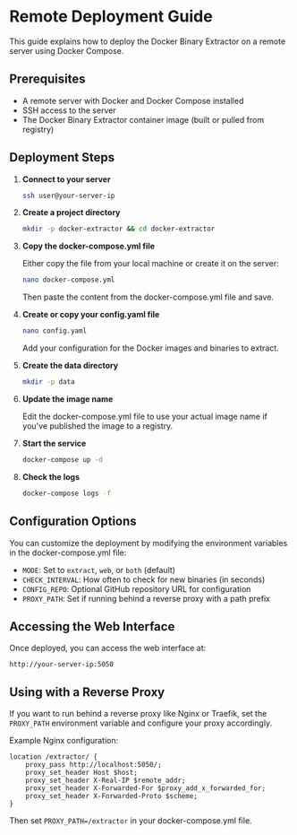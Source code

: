 # Remote Deployment Guide

This guide explains how to deploy the Docker Binary Extractor on a remote server using Docker Compose.

## Prerequisites

- A remote server with Docker and Docker Compose installed
- SSH access to the server
- The Docker Binary Extractor container image (built or pulled from registry)

## Deployment Steps

1. **Connect to your server**

   ```bash
   ssh user@your-server-ip
   ```

2. **Create a project directory**

   ```bash
   mkdir -p docker-extractor && cd docker-extractor
   ```

3. **Copy the docker-compose.yml file**

   Either copy the file from your local machine or create it on the server:

   ```bash
   nano docker-compose.yml
   ```

   Then paste the content from the docker-compose.yml file and save.

4. **Create or copy your config.yaml file**

   ```bash
   nano config.yaml
   ```

   Add your configuration for the Docker images and binaries to extract.

5. **Create the data directory**

   ```bash
   mkdir -p data
   ```

6. **Update the image name**

   Edit the docker-compose.yml file to use your actual image name if you've published the image to a registry.

7. **Start the service**

   ```bash
   docker-compose up -d
   ```

8. **Check the logs**

   ```bash
   docker-compose logs -f
   ```

## Configuration Options

You can customize the deployment by modifying the environment variables in the docker-compose.yml file:

- `MODE`: Set to `extract`, `web`, or `both` (default)
- `CHECK_INTERVAL`: How often to check for new binaries (in seconds)
- `CONFIG_REPO`: Optional GitHub repository URL for configuration
- `PROXY_PATH`: Set if running behind a reverse proxy with a path prefix

## Accessing the Web Interface

Once deployed, you can access the web interface at:

```
http://your-server-ip:5050
```

## Using with a Reverse Proxy

If you want to run behind a reverse proxy like Nginx or Traefik, set the `PROXY_PATH` environment variable and configure your proxy accordingly.

Example Nginx configuration:

```nginx
location /extractor/ {
    proxy_pass http://localhost:5050/;
    proxy_set_header Host $host;
    proxy_set_header X-Real-IP $remote_addr;
    proxy_set_header X-Forwarded-For $proxy_add_x_forwarded_for;
    proxy_set_header X-Forwarded-Proto $scheme;
}
```

Then set `PROXY_PATH=/extractor` in your docker-compose.yml file. 